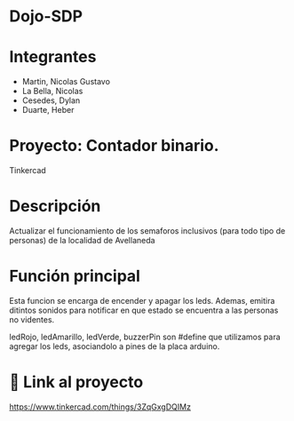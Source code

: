 # Dojo-SDP


# Integrantes
* Martin, Nicolas Gustavo
* La Bella, Nicolas
* Cesedes, Dylan
* Duarte, Heber

# Proyecto: Contador binario.
Tinkercad

# Descripción
Actualizar el funcionamiento de los semaforos inclusivos (para todo tipo de personas) de la localidad de Avellaneda

# Función principal
Esta funcion se encarga de encender y apagar los leds. Ademas, emitira ditintos sonidos para notificar en que estado se encuentra a las personas no videntes.

ledRojo, ledAmarillo, ledVerde, buzzerPin son #define que utilizamos para agregar los leds, asociandolo a pines de la placa arduino.

# 🤖 Link al proyecto
https://www.tinkercad.com/things/3ZqGxgDQIMz

